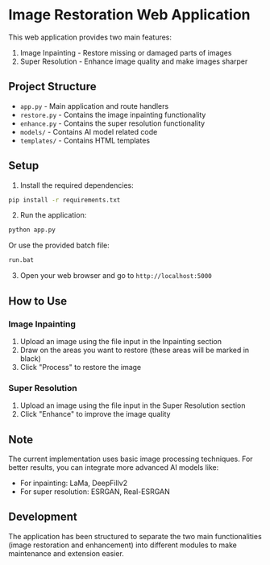 # Image Restoration Web Application

This web application provides two main features:
1. Image Inpainting - Restore missing or damaged parts of images
2. Super Resolution - Enhance image quality and make images sharper

## Project Structure

- `app.py` - Main application and route handlers
- `restore.py` - Contains the image inpainting functionality 
- `enhance.py` - Contains the super resolution functionality
- `models/` - Contains AI model related code
- `templates/` - Contains HTML templates

## Setup

1. Install the required dependencies:
```bash
pip install -r requirements.txt
```

2. Run the application:
```bash
python app.py
```
Or use the provided batch file:
```bash
run.bat
```

3. Open your web browser and go to `http://localhost:5000`

## How to Use

### Image Inpainting
1. Upload an image using the file input in the Inpainting section
2. Draw on the areas you want to restore (these areas will be marked in black)
3. Click "Process" to restore the image

### Super Resolution
1. Upload an image using the file input in the Super Resolution section
2. Click "Enhance" to improve the image quality

## Note
The current implementation uses basic image processing techniques. For better results, you can integrate more advanced AI models like:
- For inpainting: LaMa, DeepFillv2
- For super resolution: ESRGAN, Real-ESRGAN

## Development
The application has been structured to separate the two main functionalities (image restoration and enhancement) into different modules to make maintenance and extension easier.
